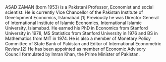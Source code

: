 ASAD ZAMAN (born 1953) is a Pakistani Professor, Economist and social scientist. He is currently Vice Chancellor of the Pakistan Institute of Development Economics, Islamabad.[1] Previously he was Director General of International Institute of Islamic Economics, International Islamic University, Islamabad. He earned his PhD in Economics from Stanford University in 1978, MS Statistics from Stanford University in 1976 and BS in Mathematics from MIT in 1974. He is also a member of Monetary Policy Committee of State Bank of Pakistan and Editor of International Econometric Review.[2] He has been appointed as member of Economic Advisory Council formulated by Imran Khan, the Prime Minister of Pakistan.
